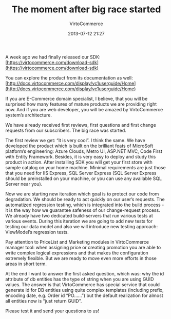 ﻿---
author: VirtoCommerce
category: virtocommerce-news
date: 2013-07-12 21:27
excerpt: If you are E-Commerce domain specialist, I believe, that you will be surprised how many features of mature products we are providing right now. And if you are web developer, you will be amazed by VirtoCommerce system’s architecture.
permalink: blog/the-moment-after-big-race-started
title: "The moment after big race started"
---
A week ago we had finally released our SDK: [https://virtocommerce.com/download-sdk](https://virtocommerce.com/download-sdk)

You can explore the product from its documentation as well: [http://docs.virtocommerce.com/display/vc1userguide/Home](http://docs.virtocommerce.com/display/vc1userguide/Home)

If you are E-Commerce domain specialist, I believe, that you will be surprised how many features of mature products we are providing right now. And if you are web developer, you will be amazed by VirtoCommerce system’s architecture.

We have already received first reviews, first questions and first change requests from our subscribers. The big race was started.

The first review we get: “it is very cool”. I think the same. We have developed the product which is built on the brilliant feats of MicroSoft platform’s engineering: Azure Clouds, Metro UI, ASP.NET MVC, Code First with Entity Framework. Besides, it is very easy to deploy and study this product in action. After installing SDK you will get your first store with sample catalog on your home machine. Minimal requirements are just those that you need for IIS Express, SQL Server Express (SQL Server Express should be preinstalled on your machine, or you can use any available SQL Server near you).

Now we are starting new iteration which goal is to protect our code from degradation. We should be ready to act quickly on our user’s requests. The automatized regression testing, which is integrated into the build process - it is the way how we guarantee safeness of our change-request process. We already have two dedicated build-servers that run various tests at various events. During this iteration we are going to add new tests for testing our data model and also we will introduce new testing approach: ViewModel’s regression tests.

Pay attention to PriceList and Marketing modules in VirtoCommerce manager tool: when assigning price or creating promotion you are able to write complex logical expressions and that makes the configuration extremely flexible. But we are ready to move even more efforts in those areas in short term.

At the end I want to answer the first asked question, which was: why the id attribute of db entities has the type of string when you are using GUID values. The answer is that VirtoCommerce has special service that could generate id for DB entities using quite complex templates (including prefix, encoding date, e.g. Order id “PO……”) but the default realization for almost all entities now is “just return GUID”.

Please test it and send your questions to us!
